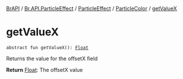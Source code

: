 [BrAPI](../../../index.md) / [Br.API.ParticleEffect](../../index.md) / [ParticleEffect](../index.md) / [ParticleColor](index.md) / [getValueX](./get-value-x.md)

# getValueX

`abstract fun getValueX(): `[`Float`](https://kotlinlang.org/api/latest/jvm/stdlib/kotlin/-float/index.html)

Returns the value for the offsetX field

**Return**
[Float](https://kotlinlang.org/api/latest/jvm/stdlib/kotlin/-float/index.html): The offsetX value

